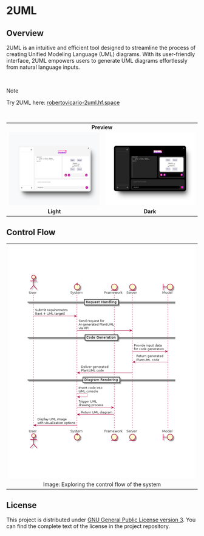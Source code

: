# 2UML

## Overview

2UML is an intuitive and efficient tool designed to streamline the process of creating Unified Modeling Language (UML) diagrams. With its user-friendly interface, 2UML empowers users to generate UML diagrams effortlessly from natural language inputs.

<br>

> [!NOTE]
> 
> Try 2UML here: [robertovicario-2uml.hf.space](https://robertovicario-2uml.hf.space)

<br>

<table>
    <tr>
        <td colspan="2" align="center"><strong>Preview</strong></td>
    <tr>
        <td><img src="https://raw.githubusercontent.com/robertovicario/2UML/main/docs/1.png" width="512"></td>
        <td><img src="https://raw.githubusercontent.com/robertovicario/2UML/main/docs/2.png" width="512"></td>
    </tr>
    <tr>
        <td align="center"><strong>Light</strong></td>
        <td align="center"><strong>Dark</strong></td>
    </tr>
</table>

## Control Flow

<table>
    <tr>
        <td><img src="https://raw.githubusercontent.com/robertovicario/2UML/main/docs/3.png" width="512"></td>
    </tr>
    <tr>
        <td align="center">Image: Exploring the control flow of the system</td>
    </tr>
</table>

## License

This project is distributed under [GNU General Public License version 3](https://opensource.org/license/gpl-3-0). You can find the complete text of the license in the project repository.
